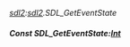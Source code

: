 _[sdl2](../../modules/sdl2/sdl2-module.md):[sdl2](../../modules/sdl2/sdl2-module.md).SDL\_GetEventState_
##### Const SDL\_GetEventState:[Int](../../modules/wonkey/wonkey-types-int.md)
